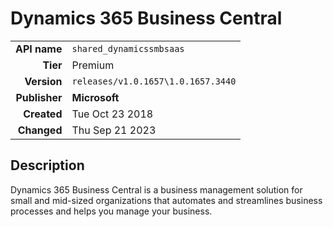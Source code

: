 # Dynamics 365 Business Central
| | |
|-:|-|
|**API name**|`shared_dynamicssmbsaas`|
|**Tier**|Premium|
|**Version**|`releases/v1.0.1657\1.0.1657.3440`|
|**Publisher**|**Microsoft**|
|**Created**|Tue Oct 23 2018|
|**Changed**|Thu Sep 21 2023|

## Description
Dynamics 365 Business Central is a business management solution for small and mid-sized organizations that automates and streamlines business processes and helps you manage your business.
